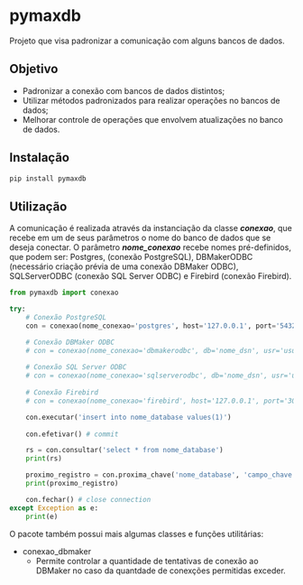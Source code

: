 # pymaxdb
Projeto que visa padronizar a comunicação com alguns bancos de dados.
## Objetivo
- Padronizar a conexão com bancos de dados distintos; 
- Utilizar métodos padronizados para realizar operações no bancos de dados;
- Melhorar controle de operações que envolvem atualizações no banco de dados.
## Instalação
```sh
pip install pymaxdb
```
## Utilização
A comunicação é realizada através da instanciação da classe ***conexao***, que recebe em um de seus parâmetros o nome do banco de dados que se deseja conectar. O parâmetro ***nome_conexao*** recebe nomes pré-definidos, que podem ser: Postgres, (conexão PostgreSQL), DBMakerODBC (necessário criação prévia de uma conexão DBMaker ODBC), SQLServerODBC (conexão SQL Server ODBC) e Firebird (conexão Firebird).

```python
from pymaxdb import conexao

try:
    # Conexão PostgreSQL
    con = conexao(nome_conexao='postgres', host='127.0.0.1', port='5432', db='nome_database', usr='usuário', pwd='senha')

    # Conexão DBMaker ODBC
    # con = conexao(nome_conexao='dbmakerodbc', db='nome_dsn', usr='usuário', pwd='senha')  
    
    # Conexão SQL Server ODBC
    # con = conexao(nome_conexao='sqlserverodbc', db='nome_dsn', usr='usuário', pwd='senha')
    
    # Conexão Firebird
    # con = conexao(nome_conexao='firebird', host='127.0.0.1', port='3050', db='/caminho_database/nome_database.fdb', usr='usuário', pwd='senha')

    con.executar('insert into nome_database values(1)')
    
    con.efetivar() # commit

    rs = con.consultar('select * from nome_database')
    print(rs)

    proximo_registro = con.proxima_chave('nome_database', 'campo_chave')
    print(proximo_registro)

    con.fechar() # close connection       
except Exception as e:    
    print(e)
```

O pacote também possui mais algumas classes e funções utilitárias:

- conexao_dbmaker
  - Permite controlar a quantidade de tentativas de conexão ao DBMaker no caso da quantdade de conexções permitidas exceder.